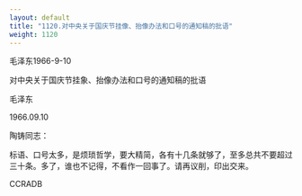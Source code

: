 ```yaml
---
layout: default
title: "1120.对中央关于国庆节挂像、抬像办法和口号的通知稿的批语"
weight: 1120
---
```


毛泽东1966-9-10

对中央关于国庆节挂象、抬像办法和口号的通知稿的批语

毛泽东

1966.09.10

陶铸同志：

标语、口号太多，是烦琐哲学，要大精简，各有十几条就够了，至多总共不要超过三十条。多了，谁也不记得，不看作一回事了。请再议削，印出交来。

CCRADB

